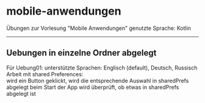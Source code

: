 # mobile-anwendungen
Übungen zur Vorlesung "Mobile Anwendungen"
genutzte Sprache: Kotlin

----------------------------------------------
Uebungen in einzelne Ordner abgelegt
----------------------------------------------

Für Uebung01: 
	unterstützte Sprachen: Englisch (default), Deutsch, Russisch
	Arbeit mit shared Preferences:  
		wird ein Button geklickt, wird die entsprechende Auswahl in sharedPrefs abgelegt
		beim Start der App wird überprüft, ob etwas in sharedPrefs abgelegt ist
